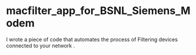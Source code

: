 # macfilter_app_for_BSNL_Siemens_Modem
I wrote a piece of code that automates the process of Filtering devices connected to your network .
